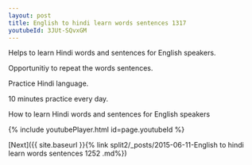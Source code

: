 ```yaml
---
layout: post
title: English to hindi learn words sentences 1317 
youtubeId: 3JUt-SQvxGM
---
```

 
 
Helps to learn Hindi words and sentences for English speakers.

Opportunitiy to repeat the words sentences. 

Practice Hindi language. 
 
10 minutes practice every day. 
 
How to learn Hindi words and sentences for English speakers 
 
{% include youtubePlayer.html id=page.youtubeId %}
 
 
[Next]({{ site.baseurl }}{% link  split2/_posts/2015-06-11-English to hindi learn words sentences 1252 .md%})
 
